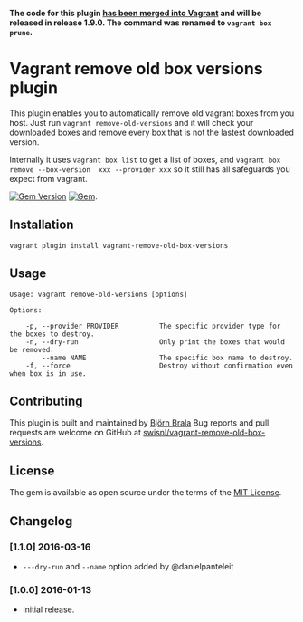 **The code for this plugin [has been merged into Vagrant](https://github.com/mitchellh/vagrant/pull/7978) and will be released in release 1.9.0. The command was renamed to ``vagrant box prune``.**

# Vagrant remove old box versions plugin

This plugin enables you to automatically remove old vagrant boxes from you host. Just run ``vagrant remove-old-versions`` and it will check your downloaded boxes and remove every box that is not the lastest downloaded version.

Internally it uses ```vagrant box list``` to get a list of boxes, and ```vagrant box remove --box-version  xxx --provider xxx``` so it still has all safeguards you expect from vagrant.

[![Gem Version](https://badge.fury.io/rb/vagrant-remove-old-box-versions.svg)](https://badge.fury.io/rb/vagrant-remove-old-box-versions) [![Gem](https://img.shields.io/gem/dv/vagrant-remove-old-box-versions/1.1.0.svg?maxAge=43200)](https://rubygems.org/gems/vagrant-remove-old-box-versions).

## Installation

```
vagrant plugin install vagrant-remove-old-box-versions
```

## Usage

```
Usage: vagrant remove-old-versions [options]

Options:

    -p, --provider PROVIDER          The specific provider type for the boxes to destroy.
    -n, --dry-run                    Only print the boxes that would be removed.
        --name NAME                  The specific box name to destroy.
    -f, --force                      Destroy without confirmation even when box is in use.
```

## Contributing

This plugin is built and maintained by [Björn Brala](https://www.swis.nl/over-ons/bjorn-brala)
Bug reports and pull requests are welcome on GitHub at [swisnl/vagrant-remove-old-box-versions](https://github.com/swisnl/vagrant-remove-old-box-versions).


## License

The gem is available as open source under the terms of the [MIT License](http://opensource.org/licenses/MIT).

## Changelog

### [1.1.0] 2016-03-16

* `---dry-run` and `--name` option added by @danielpanteleit

### [1.0.0] 2016-01-13

* Initial release.
